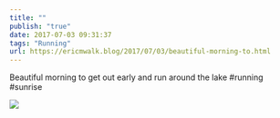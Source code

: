 ```yaml
---
title: ""
publish: "true"
date: 2017-07-03 09:31:37
tags: "Running"
url: https://ericmwalk.blog/2017/07/03/beautiful-morning-to.html
---
```


Beautiful morning to get out early and run around the lake #running #sunrise

![](https://ericmwalk.blog/uploads/2022/d652159f89.jpg)
